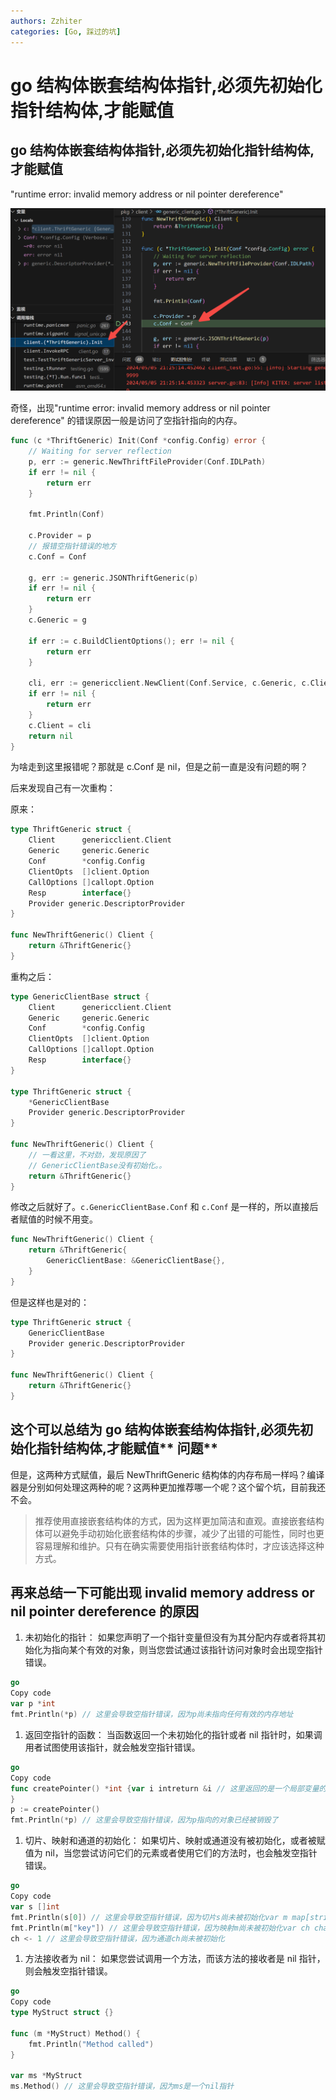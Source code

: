 ```yaml
---
authors: Zzhiter
categories: [Go, 踩过的坑]
---
```


# go 结构体嵌套结构体指针,必须先初始化指针结构体,才能赋值

## **go 结构体嵌套结构体指针,必须先初始化指针结构体,才能赋值**

"runtime error: invalid memory address or nil pointer dereference"

![](static/DwsdbIYsBoaMxwxBRKqcmbZ5nbc.png)

奇怪，出现"runtime error: invalid memory address or nil pointer dereference" 的错误原因一般是访问了空指针指向的内存。

```go
func (c *ThriftGeneric) Init(Conf *config.Config) error {
    // Waiting for server reflection
    p, err := generic.NewThriftFileProvider(Conf.IDLPath)
    if err != nil {
        return err
    }

    fmt.Println(Conf)

    c.Provider = p
    // 报错空指针错误的地方
    c.Conf = Conf

    g, err := generic.JSONThriftGeneric(p)
    if err != nil {
        return err
    }
    c.Generic = g

    if err := c.BuildClientOptions(); err != nil {
        return err
    }

    cli, err := genericclient.NewClient(Conf.Service, c.Generic, c.ClientOpts...)
    if err != nil {
        return err
    }
    c.Client = cli
    return nil
}
```

为啥走到这里报错呢？那就是 c.Conf 是 nil，但是之前一直是没有问题的啊？

后来发现自己有一次重构：

原来：

```go
type ThriftGeneric struct {
    Client      genericclient.Client
    Generic     generic.Generic
    Conf        *config.Config
    ClientOpts  []client.Option
    CallOptions []callopt.Option
    Resp        interface{}
    Provider generic.DescriptorProvider
}

func NewThriftGeneric() Client {
    return &ThriftGeneric{}
}
```

重构之后：

```go
type GenericClientBase struct {
    Client      genericclient.Client
    Generic     generic.Generic
    Conf        *config.Config
    ClientOpts  []client.Option
    CallOptions []callopt.Option
    Resp        interface{}
}

type ThriftGeneric struct {
    *GenericClientBase
    Provider generic.DescriptorProvider
}

func NewThriftGeneric() Client {
    // 一看这里，不对劲，发现原因了
    // GenericClientBase没有初始化。。
    return &ThriftGeneric{}
}
```

修改之后就好了。`c.GenericClientBase.Conf` 和 `c.Conf` 是一样的，所以直接后者赋值的时候不用变。

```go
func NewThriftGeneric() Client {
    return &ThriftGeneric{
        GenericClientBase: &GenericClientBase{},
    }
}
```

但是这样也是对的：

```go
type ThriftGeneric struct {
    GenericClientBase
    Provider generic.DescriptorProvider
}

func NewThriftGeneric() Client {
    return &ThriftGeneric{}
}
```

## 这个可以总结为 **go 结构体嵌套结构体指针,必须先初始化指针结构体,才能赋值**** 问题**

但是，这两种方式赋值，最后 NewThriftGeneric 结构体的内存布局一样吗？编译器是分别如何处理这两种的呢？这两种更加推荐哪一个呢？这个留个坑，目前我还不会。

> 推荐使用直接嵌套结构体的方式，因为这样更加简洁和直观。直接嵌套结构体可以避免手动初始化嵌套结构体的步骤，减少了出错的可能性，同时也更容易理解和维护。只有在确实需要使用指针嵌套结构体时，才应该选择这种方式。

## 再来总结一下可能出现 invalid memory address or nil pointer dereference 的原因

1. 未初始化的指针： 如果您声明了一个指针变量但没有为其分配内存或者将其初始化为指向某个有效的对象，则当您尝试通过该指针访问对象时会出现空指针错误。

```go
go
Copy code
var p *int
fmt.Println(*p) // 这里会导致空指针错误，因为p尚未指向任何有效的内存地址
```

1. 返回空指针的函数： 当函数返回一个未初始化的指针或者 nil 指针时，如果调用者试图使用该指针，就会触发空指针错误。

```go
go
Copy code
func createPointer() *int {var i intreturn &i // 这里返回的是一个局部变量的地址，当函数返回后，该指针将不再有效
}
p := createPointer()
fmt.Println(*p) // 这里会导致空指针错误，因为p指向的对象已经被销毁了
```

1. 切片、映射和通道的初始化： 如果切片、映射或通道没有被初始化，或者被赋值为 nil，当您尝试访问它们的元素或者使用它们的方法时，也会触发空指针错误。

```go
go
Copy code
var s []int
fmt.Println(s[0]) // 这里会导致空指针错误，因为切片s尚未被初始化var m map[string]int
fmt.Println(m["key"]) // 这里会导致空指针错误，因为映射m尚未被初始化var ch chan int
ch <- 1 // 这里会导致空指针错误，因为通道ch尚未被初始化
```

1. 方法接收者为 nil： 如果您尝试调用一个方法，而该方法的接收者是 nil 指针，则会触发空指针错误。

```go
go
Copy code
type MyStruct struct {}

func (m *MyStruct) Method() {
    fmt.Println("Method called")
}

var ms *MyStruct
ms.Method() // 这里会导致空指针错误，因为ms是一个nil指针
```
